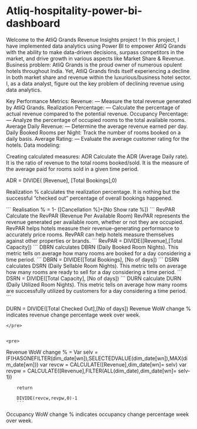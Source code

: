 # Atliq-hospitality-power-bi-dashboard

Welcome to the AtliQ Grands Revenue Insights project ! In this project, I have implemented data analytics using Power BI to empower AtliQ Grands with the ability to make data-driven decisions, surpass competitors in the market, and drive growth in various aspects like Market Share & Revenue.
Business problem:
AtliQ Grands is the proud owner of numerous opulent hotels throughout India. Yet, AtliQ Grands finds itself experiencing a decline in both market share and revenue within the luxurious/business hotel sector. I, as a data analyst, figure out the key problem of declining revenue using data analytics.

Key Performance Metrics:
Revenue: — Measure the total revenue generated by AtliQ Grands.
Realization Percentage: — Calculate the percentage of actual revenue compared to the potential revenue.
Occupancy Percentage: — Analyze the percentage of occupied rooms to the total available rooms.
Average Daily Revenue: — Determine the average revenue earned per day.
Daily Booked Rooms per Night: Track the number of rooms booked on a daily basis.
Average Rating: — Evaluate the average customer rating for the hotels.
Data modeling:




Creating calculated measures:
ADR Calculate the ADR (Average Daily rate). It is the ratio of revenue to the total rooms booked/sold. It is the measure of the average paid for rooms sold in a given time period.

</pre>

ADR = DIVIDE( [Revenue], [Total Bookings],0)

</pre>

Realization % calculates the realization percentage. It is nothing but the successful “checked out” percentage of overall bookings happened.

</pre>
```
Realisation % = 1- ([Cancellation %]+[No Show rate %])
```
</pre>
RevPAR Calculate the RevPAR (Revenue Per Available Room) RevPAR represents the revenue generated per available room, whether or not they are occupied. RevPAR helps hotels measure their revenue-generating performance to accurately price rooms. RevPAR can help hotels measure themselves against other properties or brands.

</pre>
```
RevPAR = DIVIDE([Revenue],[Total Capacity])
```
</pre>
DBRN calculates DBRN (Daily Booked Room Nights). This metric tells on average how many rooms are booked for a day considering a time period.

</pre>
```
DBRN = DIVIDE([Total Bookings], [No of days])
```
</pre>
DSRN calculates DSRN (Daily Sellable Room Nights). This metric tells on average how many rooms are ready to sell for a day considering a time period.
</pre>
```
DSRN = DIVIDE([Total Capacity], [No of days])
```
</pre>
DURN calculate DURN (Daily Utilized Room Nights). This metric tells on average how many rooms are successfully utilized by customers for a day considering a time period.


</pre>
```

DURN = DIVIDE([Total Checked Out],[No of days])
Revenue WoW change % indicates revenue change percentage week over week.

```
</pre>


<pre>
```

Revenue WoW change % = 
        Var selv = IF(HASONEFILTER(dim_date[wn]),SELECTEDVALUE(dim_date[wn]),MAX(dim_date[wn]))
        var revcw = CALCULATE([Revenue],dim_date[wn]= selv)
        var revpw = CALCULATE([Revenue],FILTER(ALL(dim_date),dim_date[wn]= selv-1))
        
        return
        
        DIVIDE(revcw,revpw,0)-1
        ```
</pre>

Occupancy WoW change % indicates occupancy change percentage week over week.







